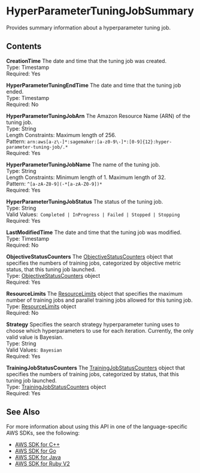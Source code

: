 # HyperParameterTuningJobSummary<a name="API_HyperParameterTuningJobSummary"></a>

Provides summary information about a hyperparameter tuning job\.

## Contents<a name="API_HyperParameterTuningJobSummary_Contents"></a>

 **CreationTime**   <a name="SageMaker-Type-HyperParameterTuningJobSummary-CreationTime"></a>
The date and time that the tuning job was created\.  
Type: Timestamp  
Required: Yes

 **HyperParameterTuningEndTime**   <a name="SageMaker-Type-HyperParameterTuningJobSummary-HyperParameterTuningEndTime"></a>
The date and time that the tuning job ended\.  
Type: Timestamp  
Required: No

 **HyperParameterTuningJobArn**   <a name="SageMaker-Type-HyperParameterTuningJobSummary-HyperParameterTuningJobArn"></a>
The Amazon Resource Name \(ARN\) of the tuning job\.  
Type: String  
Length Constraints: Maximum length of 256\.  
Pattern: `arn:aws[a-z\-]*:sagemaker:[a-z0-9\-]*:[0-9]{12}:hyper-parameter-tuning-job/.*`   
Required: Yes

 **HyperParameterTuningJobName**   <a name="SageMaker-Type-HyperParameterTuningJobSummary-HyperParameterTuningJobName"></a>
The name of the tuning job\.  
Type: String  
Length Constraints: Minimum length of 1\. Maximum length of 32\.  
Pattern: `^[a-zA-Z0-9](-*[a-zA-Z0-9])*`   
Required: Yes

 **HyperParameterTuningJobStatus**   <a name="SageMaker-Type-HyperParameterTuningJobSummary-HyperParameterTuningJobStatus"></a>
The status of the tuning job\.  
Type: String  
Valid Values:` Completed | InProgress | Failed | Stopped | Stopping`   
Required: Yes

 **LastModifiedTime**   <a name="SageMaker-Type-HyperParameterTuningJobSummary-LastModifiedTime"></a>
The date and time that the tuning job was modified\.  
Type: Timestamp  
Required: No

 **ObjectiveStatusCounters**   <a name="SageMaker-Type-HyperParameterTuningJobSummary-ObjectiveStatusCounters"></a>
The [ObjectiveStatusCounters](API_ObjectiveStatusCounters.md) object that specifies the numbers of training jobs, categorized by objective metric status, that this tuning job launched\.  
Type: [ObjectiveStatusCounters](API_ObjectiveStatusCounters.md) object  
Required: Yes

 **ResourceLimits**   <a name="SageMaker-Type-HyperParameterTuningJobSummary-ResourceLimits"></a>
The [ResourceLimits](API_ResourceLimits.md) object that specifies the maximum number of training jobs and parallel training jobs allowed for this tuning job\.  
Type: [ResourceLimits](API_ResourceLimits.md) object  
Required: No

 **Strategy**   <a name="SageMaker-Type-HyperParameterTuningJobSummary-Strategy"></a>
Specifies the search strategy hyperparameter tuning uses to choose which hyperparameters to use for each iteration\. Currently, the only valid value is Bayesian\.  
Type: String  
Valid Values:` Bayesian`   
Required: Yes

 **TrainingJobStatusCounters**   <a name="SageMaker-Type-HyperParameterTuningJobSummary-TrainingJobStatusCounters"></a>
The [TrainingJobStatusCounters](API_TrainingJobStatusCounters.md) object that specifies the numbers of training jobs, categorized by status, that this tuning job launched\.  
Type: [TrainingJobStatusCounters](API_TrainingJobStatusCounters.md) object  
Required: Yes

## See Also<a name="API_HyperParameterTuningJobSummary_SeeAlso"></a>

For more information about using this API in one of the language\-specific AWS SDKs, see the following:
+  [AWS SDK for C\+\+](https://docs.aws.amazon.com/goto/SdkForCpp/sagemaker-2017-07-24/HyperParameterTuningJobSummary) 
+  [AWS SDK for Go](https://docs.aws.amazon.com/goto/SdkForGoV1/sagemaker-2017-07-24/HyperParameterTuningJobSummary) 
+  [AWS SDK for Java](https://docs.aws.amazon.com/goto/SdkForJava/sagemaker-2017-07-24/HyperParameterTuningJobSummary) 
+  [AWS SDK for Ruby V2](https://docs.aws.amazon.com/goto/SdkForRubyV2/sagemaker-2017-07-24/HyperParameterTuningJobSummary) 